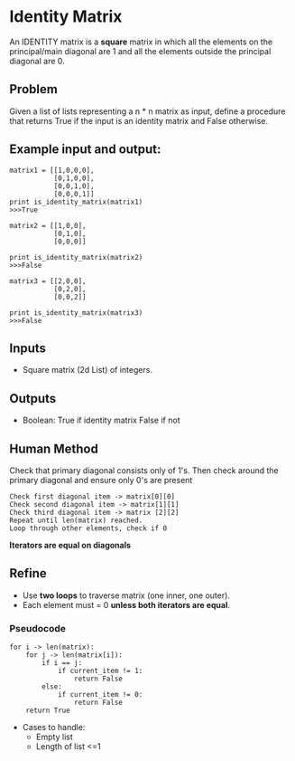 # Identity Matrix
An IDENTITY matrix is a **square** matrix in which all the elements 
on the principal/main diagonal are 1 and all the elements outside 
the principal diagonal are 0. 

## Problem
Given a list of lists representing a n * n matrix as input, define a  procedure that returns True if the input is an identity matrix and False otherwise.

## Example input and output:
```
matrix1 = [[1,0,0,0],
           [0,1,0,0],
           [0,0,1,0],
           [0,0,0,1]]
print is_identity_matrix(matrix1)
>>>True

matrix2 = [[1,0,0],
           [0,1,0],
           [0,0,0]]

print is_identity_matrix(matrix2)
>>>False

matrix3 = [[2,0,0],
           [0,2,0],
           [0,0,2]]

print is_identity_matrix(matrix3)
>>>False
```
## Inputs
* Square matrix (2d List) of integers.

## Outputs
* Boolean: True if identity matrix False if not

## Human Method
Check that primary diagonal consists only of 1's. Then check around the primary diagonal and ensure only 0's are present

```
Check first diagonal item -> matrix[0][0]
Check second diagonal item -> matrix[1][1]
Check third diagonal item -> matrix [2][2]
Repeat until len(matrix) reached.
Loop through other elements, check if 0
```
**Iterators are equal on diagonals**

## Refine
* Use **two loops** to traverse matrix (one inner, one outer).
* Each element must = 0 **unless both iterators are equal**.

### Pseudocode
```
for i -> len(matrix):
    for j -> len(matrix[i]):
        if i == j:
            if current_item != 1:
                return False
        else:
            if current_item != 0:
                return False
    return True

```
* Cases to handle:
    * Empty list
    * Length of list <=1
